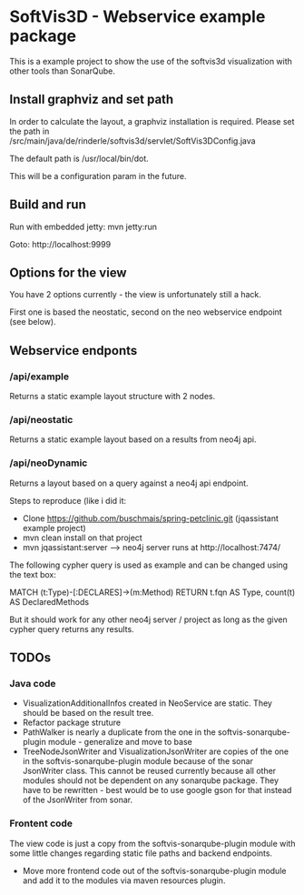 # SoftVis3D - Webservice example package

This is a example project to show the use of the softvis3d visualization with other tools than SonarQube.

## Install graphviz and set path

In order to calculate the layout, a graphviz installation is required. Please set the path in 
/src/main/java/de/rinderle/softvis3d/servlet/SoftVis3DConfig.java 

The default path is /usr/local/bin/dot.

This will be a configuration param in the future.

## Build and run

Run with embedded jetty: mvn jetty:run

Goto: http://localhost:9999

## Options for the view

You have 2 options currently - the view is unfortunately still a hack.

First one is based the neostatic, second on the neo webservice endpoint (see below). 

## Webservice endponts

### /api/example

Returns a static example layout structure with 2 nodes. 

### /api/neostatic

Returns a static example layout based on a results from neo4j api.

### /api/neoDynamic

Returns a layout based on a query against a neo4j api endpoint.

Steps to reproduce (like i did it: 

* Clone https://github.com/buschmais/spring-petclinic.git (jqassistant example project)
* mvn clean install on that project
* mvn jqassistant:server --> neo4j server runs at http://localhost:7474/

The following cypher query is used as example and can be changed using the text box:

MATCH (t:Type)-[:DECLARES]->(m:Method) RETURN t.fqn AS Type, count(t) AS DeclaredMethods

But it should work for any other neo4j server / project as long as the given cypher query returns any results.

## TODOs

### Java code

* VisualizationAdditionalInfos created in NeoService are static. They should be based on the result tree.
* Refactor package struture
* PathWalker is nearly a duplicate from the one in the softvis-sonarqube-plugin module - generalize and move to base
* TreeNodeJsonWriter and VisualizationJsonWriter are copies of the one in the softvis-sonarqube-plugin module because of the sonar 
JsonWriter class. This cannot be reused currently because all other modules should not be dependent on any sonarqube package. 
They have to be rewritten - best would be to use google gson for that instead of the JsonWriter from sonar.
   
### Frontent code
   
The view code is just a copy from the softvis-sonarqube-plugin module with some little changes regarding static file paths and backend endpoints.

* Move more frontend code out of the softvis-sonarqube-plugin module and add it to the modules via maven resources plugin.
